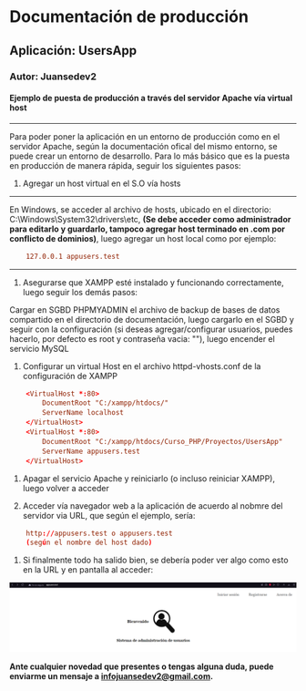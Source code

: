 # Documentación de producción

## Aplicación: UsersApp

### Autor: Juansedev2

#### Ejemplo de puesta de producción a través del servidor Apache vía virtual host

---

Para poder poner la aplicación en un entorno de producción como en el servidor Apache, según la documentación ofical del mismo entorno, se puede crear un entorno de desarrollo. Para lo más básico que es la puesta en producción de manera rápida, seguir los siguientes pasos:

1. Agregar un host virtual en el S.O vía hosts

---

En Windows, se acceder al archivo de hosts, ubicado en el directorio: C:\Windows\System32\drivers\etc, **(Se debe acceder como administrador para editarlo y guardarlo, tampoco agregar host terminado en .com por conflicto de dominios)**, luego agregar un host local como por ejemplo:

```conf
    127.0.0.1 appusers.test
```

---

1. Asegurarse que XAMPP esté instalado y funcionando correctamente, luego seguir los demás pasos:

Cargar en SGBD PHPMYADMIN el archivo de backup de bases de datos compartido en el directorio de documentación, luego cargarlo en el SGBD y seguir con la configuración (si deseas agregar/configurar usuarios, puedes hacerlo, por defecto es root y contraseña vacia: ""), luego encender el servicio MySQL

1. Configurar un virtual Host en el archivo httpd-vhosts.conf de la configuración de XAMPP

```conf
    <VirtualHost *:80>
        DocumentRoot "C:/xampp/htdocs/"
        ServerName localhost
    </VirtualHost>
    <VirtualHost *:80>
        DocumentRoot "C:/xampp/htdocs/Curso_PHP/Proyectos/UsersApp"
        ServerName appusers.test
    </VirtualHost>
```

1. Apagar el servicio Apache y reiniciarlo (o incluso reiniciar XAMPP), luego volver a acceder

1. Acceder vía navegador web a la aplicación de acuerdo al nobmre del servidor via URL, que según el ejemplo, sería:

```conf
    http://appusers.test o appusers.test
    (según el nombre del host dado)
```

1. Si finalmente todo ha salido bien, se debería poder ver algo como esto en la URL y en pantalla al acceder:

![AppTestimg](https://github.com/juansedev2/UsersApp/blob/production/docs/Diagramas%20img/Test%20img/AppVHOST.PNG)

**Ante cualquier novedad que presentes o tengas alguna duda, puede enviarme un mensaje a infojuansedev2@gmail.com.**
